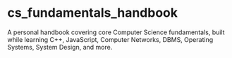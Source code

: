 # cs_fundamentals_handbook
A personal handbook covering core Computer Science fundamentals, built while learning C++, JavaScript, Computer Networks, DBMS, Operating Systems, System Design, and more.
